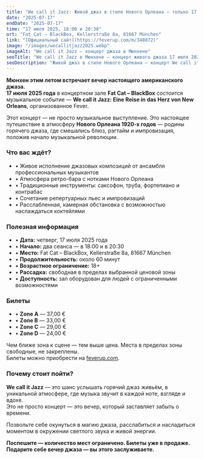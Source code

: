 ```yaml
---
title: "We call it Jazz: Живой джаз в стиле Нового Орлеана — только 17 июля в Мюнхене"
date: "2025-07-17"
endDate: "2025-07-17"
time: "17 июля 2025, 18:00 и 20:30"
ort: "Fat Cat – BlackBox, Kellerstraße 8a, 81667 München"
link: "[Официальный сайт](https://feverup.com/m/348872)"
image: "/images/wecallitjazz2025.webp"
imageAlt: "We call it Jazz — концерт джаза в Мюнхене"
seoTitle: "We call it Jazz в Мюнхене — концерт живого джаза 17 июля 2025"
seoDescription: "Живой джаз в стиле Нового Орлеана — концерт We call it Jazz пройдёт 17 июля 2025 года в Fat Cat – BlackBox в Мюнхене. Билеты уже в продаже."
---
```


**Мюнхен этим летом встречает вечер настоящего американского джаза.**  
**17 июля 2025 года** в концертном зале **Fat Cat – BlackBox** состоится музыкальное событие — **We call it Jazz: Eine Reise in das Herz von New Orleans**, организованное Fever.

Этот концерт — не просто музыкальное выступление. Это настоящее путешествие в атмосферу **Нового Орлеана 1920-х годов** — родины горячего джаза, где смешались блюз, рэгтайм и импровизация, положив начало музыкальной революции.

### Что вас ждёт?

- • Живое исполнение джазовых композиций от ансамбля профессиональных музыкантов  
- • Атмосфера ретро-бара с нотками Нового Орлеана  
- • Традиционные инструменты: саксофон, труба, фортепиано и контрабас  
- • Сочетание репертуарных пьес и импровизаций  
- • Расслабленная, камерная обстановка с возможностью наслаждаться коктейлями  

### Полезная информация

- • **Дата:** четверг, 17 июля 2025 года  
- • **Начало:** два сеанса — в 18:00 и в 20:30  
- • **Место:** Fat Cat – BlackBox, Kellerstraße 8a, 81667 München  
- • **Продолжительность:** около 60 минут  
- • **Возрастное ограничение:** 18+  
- • **Рассадка:** свободная в пределах выбранной ценовой зоны  
- • **Доступность:** зал оборудован для людей с ограниченными возможностями  

### Билеты

- • **Zone A** — 37,00 €  
- • **Zone B** — 33,00 €  
- • **Zone C** — 29,00 €  
- • **Zone D** — 24,00 €  

Чем ближе зона к сцене — тем выше цена. Места в пределах зоны свободные, не закреплены.  
Билеты можно приобрести на [feverup.com](https://feverup.com/m/348872).

### Почему стоит пойти?

**We call it Jazz** — это шанс услышать горячий джаз живьём, в уникальной атмосфере, где музыка звучит в каждой ноте, взгляде и вдохе.  
Это не просто концерт — это вечер, который заставляет забыть о времени.

Позвольте себе окунуться в магию джаза, расслабиться и насладиться моментом в окружении светлого звука и живой энергии.

**Поспешите — количество мест ограничено. Билеты уже в продаже.**  
**Подарите себе вечер джаза — вы этого заслуживаете.**
